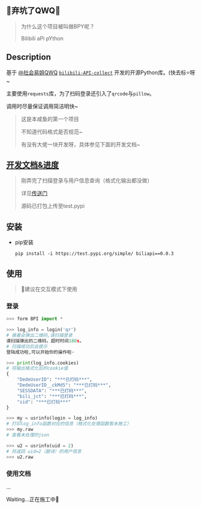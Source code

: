 ## 🚧弃坑了QWQ🚧

> 为什么这个项目被叫做BPY呢？
> 
> Bilibili aPi pYthon
## Description

基于 [@社会易姐QWQ](https://github.com/SocialSisterYi) [`bilibili-API-collect`](https://github.com/SocialSisterYi/bilibili-API-collect) 开发的开源Python库。(快去标⭐呀~

主要使用`requests`库，为了扫码登录还引入了`qrcode`与`pillow`。

调用时尽量保证调用简洁明快~


> 这是本咸鱼的第一个项目
> 
> 不知道代码格式是否规范~
> 
> 有没有大佬一块开发呀，具体参见下面的开发文档~

## [开发文档&进度](https://www.notion.so/BPY-1d139fae04d44a879927e3009911bc6e)

> 刚弄完了扫描登录与用户信息查询（格式化输出都没做）
> 
> 详见[传送门](https://www.notion.so/BPY-1d139fae04d44a879927e3009911bc6e)
> 
> 源码已打包上传至test.pypi


## 安装
- pip安装

    ```
    pip install -i https://test.pypi.org/simple/ biliapi==0.0.3
    ```

## 使用
> 🚨建议在交互模式下使用
### 登录
```python
>>> form BPI import *

>>> log_info = login('qr')
# 接着会弹出二维码,请扫描登录
请扫描弹出的二维码，超时时间180s。
# 扫描成功后会提示
登陆成功啦,可以开始你的操作啦~

>>> print(log_info.cookies)
# 将输出格式化后的cookie值
{
    "DedeUserID": "***已打码***",
    "DedeUserID__ckMd5": "***已打码***",
    "SESSDATA": "***已打码***",
    "bili_jct": "***已打码***",
    "sid": "***已打码***"
}

>>> my = usrinfo(login = log_info)
# 打印log_info函数对应的信息（格式化处理函数暂未施工）
>>> my.raw  
# 查看未处理的json

>>> u2 = usrinfo(uid = 2)
# 将返回 uid=2（碧诗）的用户信息
>>> u2.raw

```
### 使用文档

...

Waiting...正在施工中🚧
